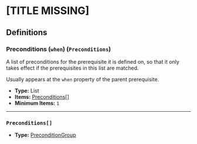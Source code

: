 # [TITLE MISSING]

## Definitions

### <a name="Preconditions"></a> Preconditions (`when`) (`Preconditions`)

A list of preconditions for the prerequisite it is defined on, so that it only takes effect if the prerequisites in this list are matched.

Usually appears at the `when` property of the parent prerequisite.

- **Type:** List
- **Items:** <a href="#Preconditions[]">Preconditions[]</a>
- **Minimum Items:** `1`

---

### <a name="Preconditions[]"></a> `Preconditions[]`

- **Type:** <a href="./PrerequisiteGroups.md#PreconditionGroup">PreconditionGroup</a>
